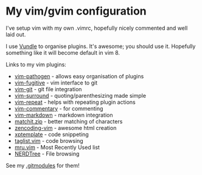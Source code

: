 My vim/gvim configuration
=========================

I've setup vim with my own .vimrc, hopefully nicely commented and well laid out.

I use [Vundle](https://github.com/gmarik/vundle) to organise plugins. It's awesome; you should use it.
Hopefully something like it will become default in vim 8.

Links to my vim plugins:

- [vim-pathogen](https://github.com/tpope/vim-pathogen) - allows easy organisation of plugins
- [vim-fugitive](https://github.com/tpope/vim-fugitive) - vim interface to git
- [vim-git](https://github.com/tpope/vim-git) - git file integration
- [vim-surround](https://github.com/tpope/vim-surround) - quoting/parenthesizing made simple
- [vim-repeat](https://github.com/tpope/vim-repeat) - helps with repeating plugin actions
- [vim-commentary](https://github.com/tpope/vim-commentary) - for commenting
- [vim-markdown](https://github.com/tpope/vim-markdown) - markdown integration
- [matchit.zip](https://github.com/vim-scripts/matchit.zip) - better matching of characters
- [zencoding-vim](https://github.com/mattn/zencoding-vim) - awesome html creation
- [xptemplate](https://github.com/drmingdrmer/xptemplate) - code snippeting
- [taglist.vim](https://github.com/vim-scripts/taglist.vim) - code browsing
- [mru.vim](https://github.com/vim-scripts/mru.vim) - Most Recently Used list
- [NERDTree](https://github.com/scrooloose/nerdtree) - File browsing

See my [.gitmodules](https://github.com/Ivoz/ivos-vim/blob/master/.gitmodules) for them!
